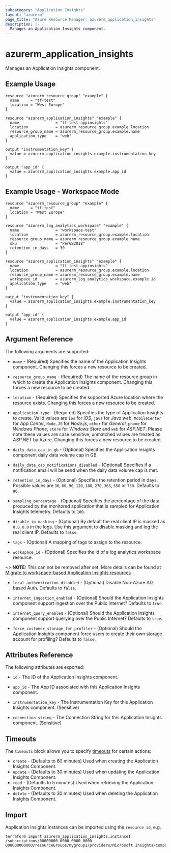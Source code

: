 ```yaml
---
subcategory: "Application Insights"
layout: "azurerm"
page_title: "Azure Resource Manager: azurerm_application_insights"
description: |-
  Manages an Application Insights component.
---
```


# azurerm_application_insights

Manages an Application Insights component.

## Example Usage

```hcl
resource "azurerm_resource_group" "example" {
  name     = "tf-test"
  location = "West Europe"
}

resource "azurerm_application_insights" "example" {
  name                = "tf-test-appinsights"
  location            = azurerm_resource_group.example.location
  resource_group_name = azurerm_resource_group.example.name
  application_type    = "web"
}

output "instrumentation_key" {
  value = azurerm_application_insights.example.instrumentation_key
}

output "app_id" {
  value = azurerm_application_insights.example.app_id
}
```

## Example Usage - Workspace Mode

```hcl
resource "azurerm_resource_group" "example" {
  name     = "tf-test"
  location = "West Europe"
}

resource "azurerm_log_analytics_workspace" "example" {
  name                = "workspace-test"
  location            = azurerm_resource_group.example.location
  resource_group_name = azurerm_resource_group.example.name
  sku                 = "PerGB2018"
  retention_in_days   = 30
}

resource "azurerm_application_insights" "example" {
  name                = "tf-test-appinsights"
  location            = azurerm_resource_group.example.location
  resource_group_name = azurerm_resource_group.example.name
  workspace_id        = azurerm_log_analytics_workspace.example.id
  application_type    = "web"
}

output "instrumentation_key" {
  value = azurerm_application_insights.example.instrumentation_key
}

output "app_id" {
  value = azurerm_application_insights.example.app_id
}
```

## Argument Reference

The following arguments are supported:

* `name` - (Required) Specifies the name of the Application Insights component. Changing this forces a new resource to be created.

* `resource_group_name` - (Required) The name of the resource group in which to create the Application Insights component. Changing this forces a new resource to be created.

* `location` - (Required) Specifies the supported Azure location where the resource exists. Changing this forces a new resource to be created.

* `application_type` - (Required) Specifies the type of Application Insights to create. Valid values are `ios` for _iOS_, `java` for _Java web_, `MobileCenter` for _App Center_, `Node.JS` for _Node.js_, `other` for _General_, `phone` for _Windows Phone_, `store` for _Windows Store_ and `web` for _ASP.NET_. Please note these values are case sensitive; unmatched values are treated as _ASP.NET_ by Azure. Changing this forces a new resource to be created.

* `daily_data_cap_in_gb` - (Optional) Specifies the Application Insights component daily data volume cap in GB.

* `daily_data_cap_notifications_disabled` - (Optional) Specifies if a notification email will be send when the daily data volume cap is met.

* `retention_in_days` - (Optional) Specifies the retention period in days. Possible values are `30`, `60`, `90`, `120`, `180`, `270`, `365`, `550` or `730`. Defaults to `90`.

* `sampling_percentage` - (Optional) Specifies the percentage of the data produced by the monitored application that is sampled for Application Insights telemetry. Defaults to `100`.

* `disable_ip_masking` - (Optional) By default the real client IP is masked as `0.0.0.0` in the logs. Use this argument to disable masking and log the real client IP. Defaults to `false`.

* `tags` - (Optional) A mapping of tags to assign to the resource.

* `workspace_id` - (Optional) Specifies the id of a log analytics workspace resource.

~> **NOTE:** This can not be removed after set. More details can be found at [Migrate to workspace-based Application Insights resources](https://docs.microsoft.com/azure/azure-monitor/app/convert-classic-resource#migration-process)

* `local_authentication_disabled` - (Optional) Disable Non-Azure AD based Auth. Defaults to `false`.

* `internet_ingestion_enabled` - (Optional) Should the Application Insights component support ingestion over the Public Internet? Defaults to `true`.

* `internet_query_enabled` - (Optional) Should the Application Insights component support querying over the Public Internet? Defaults to `true`.

* `force_customer_storage_for_profiler` - (Optional) Should the Application Insights component force users to create their own storage account for profiling? Defaults to `false`.

## Attributes Reference

The following attributes are exported:

* `id` - The ID of the Application Insights component.

* `app_id` - The App ID associated with this Application Insights component.

* `instrumentation_key` - The Instrumentation Key for this Application Insights component. (Sensitive)

* `connection_string` - The Connection String for this Application Insights component. (Sensitive)

## Timeouts

The `timeouts` block allows you to specify [timeouts](https://www.terraform.io/language/resources/syntax#operation-timeouts) for certain actions:

* `create` - (Defaults to 60 minutes) Used when creating the Application Insights Component.
* `update` - (Defaults to 30 minutes) Used when updating the Application Insights Component.
* `read` - (Defaults to 5 minutes) Used when retrieving the Application Insights Component.
* `delete` - (Defaults to 30 minutes) Used when deleting the Application Insights Component.

## Import

Application Insights instances can be imported using the `resource id`, e.g.

```shell
terraform import azurerm_application_insights.instance1 /subscriptions/00000000-0000-0000-0000-000000000000/resourceGroups/mygroup1/providers/Microsoft.Insights/components/instance1
```
